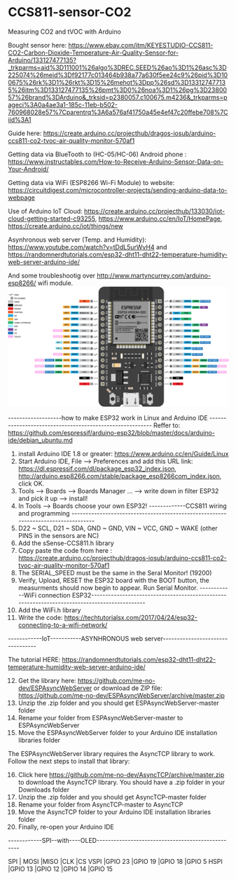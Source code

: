 # CCS811-sensor-CO2
Measuring CO2 and tVOC with Arduino


Bought sensor here: https://www.ebay.com/itm/KEYESTUDIO-CCS811-CO2-Carbon-Dioxide-Temperature-Air-Quality-Sensor-for-Arduino/133127477135?_trkparms=aid%3D111001%26algo%3DREC.SEED%26ao%3D1%26asc%3D225074%26meid%3Df92177c013464b938a77a630f5ee24c9%26pid%3D100675%26rk%3D1%26rkt%3D15%26mehot%3Dpp%26sd%3D133127477135%26itm%3D133127477135%26pmt%3D0%26noa%3D1%26pg%3D2380057%26brand%3DArduino&_trksid=p2380057.c100675.m4236&_trkparms=pageci%3A0a4ae3a1-185c-11eb-b502-760968028e57%7Cparentrq%3A6a576af41750a45e4ef47c20ffebe708%7Ciid%3A1

Guide here: https://create.arduino.cc/projecthub/dragos-iosub/arduino-ccs811-co2-tvoc-air-quality-monitor-570af1

Getting data via BlueTooth to (HC-05/HC-06) Android phone : https://www.instructables.com/How-to-Receive-Arduino-Sensor-Data-on-Your-Android/

Getting data via WiFi (ESP8266 Wi-Fi Module) to website: https://circuitdigest.com/microcontroller-projects/sending-arduino-data-to-webpage

Use of Arduino IoT Cloud: https://create.arduino.cc/projecthub/133030/iot-cloud-getting-started-c93255, https://www.arduino.cc/en/IoT/HomePage, https://create.arduino.cc/iot/things/new

Asynhronous web server (Temp. and Humidity): https://www.youtube.com/watch?v=tDdL5urWvH4 and 
https://randomnerdtutorials.com/esp32-dht11-dht22-temperature-humidity-web-server-arduino-ide/

And some troubleshootig over http://www.martyncurrey.com/arduino-esp8266/ wifi module.
![alt text](https://raw.githubusercontent.com/AchimPieters/esp32-homekit-camera/master/Images/ESP32-30PIN-DEVBOARD.png)

-------------------how to make ESP32 work in Linux and Arduino IDE ---------------------------------------------------------
Reffer to: https://github.com/espressif/arduino-esp32/blob/master/docs/arduino-ide/debian_ubuntu.md
1. install Arduino IDE 1.8 or greater: https://www.arduino.cc/en/Guide/Linux
2. Start Arduino IDE, File --> Preferences and add this URL link: https://dl.espressif.com/dl/package_esp32_index.json, http://arduino.esp8266.com/stable/package_esp8266com_index.json, click OK.
3. Tools --> Boards --> Boards Manager ... --> write down in filter ESP32 and pick it up --> install!
4. In Tools --> Boards choose your own ESP32! 
-------------CCS811 wiring and programming ----------------------------------------------------------------------------------
5. D22 ~ SCL, D21 ~ SDA, GND ~ GND, VIN ~ VCC, GND ~ WAKE (other PINS in the sensors are NC)
6. Add the sSense-CCS811.h library
7. Copy paste the code from here : https://create.arduino.cc/projecthub/dragos-iosub/arduino-ccs811-co2-tvoc-air-quality-monitor-570af1
8. The SERIAL_SPEED must be the same in the Seral Monitor! (19200)
9. Verify, Upload, RESET the ESP32 board with the BOOT button, the measurments should now begin to appear. Run Serial Monitor.
------------WiFi connection ESP32---------------------------------------------------------------------------------------------
10. Add the WiFi.h library
11. Write the code: https://techtutorialsx.com/2017/04/24/esp32-connecting-to-a-wifi-network/

------------IoT-----------ASYNHRONOUS web server---------------------------------

The tutorial HERE: https://randomnerdtutorials.com/esp32-dht11-dht22-temperature-humidity-web-server-arduino-ide/

12. Get the library here: https://github.com/me-no-dev/ESPAsyncWebServer or download de ZIP file: https://github.com/me-no-dev/ESPAsyncWebServer/archive/master.zip
13. Unzip the .zip folder and you should get ESPAsyncWebServer-master folder
14. Rename your folder from ESPAsyncWebServer-master to ESPAsyncWebServer
15. Move the ESPAsyncWebServer folder to your Arduino IDE installation libraries folder

The ESPAsyncWebServer library requires the AsyncTCP library to work. Follow the next steps to install that library:

16. Click here https://github.com/me-no-dev/AsyncTCP/archive/master.zip to download the AsyncTCP library. 
You should have a .zip folder in your Downloads folder
17. Unzip the .zip folder and you should get AsyncTCP-master folder
18. Rename your folder from AsyncTCP-master to AsyncTCP
19. Move the AsyncTCP folder to your Arduino IDE installation libraries folder
20. Finally, re-open your Arduino IDE

------------SPI--with----OLED--------------------------------------------------

SPI	 | MOSI	  |MISO	    |CLK	    |CS
VSPI |GPIO 23	|GPIO 19	|GPIO 18	|GPIO 5
HSPI |GPIO 13	|GPIO 12	|GPIO 14	|GPIO 15

